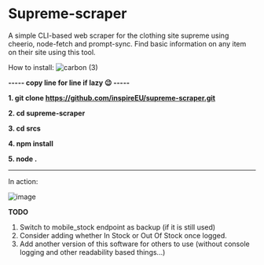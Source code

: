 # Supreme-scraper
A simple CLI-based web scraper for the clothing site supreme using cheerio, node-fetch and prompt-sync. Find basic information on any item on their site using this tool.

How to install:
![carbon (3)](https://user-images.githubusercontent.com/66625166/126554577-b2ec2500-753e-4251-a94a-c9a68e6babe5.png)

**----- copy line for line if lazy 😉 -----**

**1. git clone https://github.com/inspireEU/supreme-scraper.git**

**2. cd supreme-scraper**

**3. cd srcs**

**4. npm install**

**5. node .**

--------------------------------------------

In action:

![image](https://user-images.githubusercontent.com/66625166/126553978-40b74cef-865c-463d-8330-521335c5f4e1.png)

**TODO**

1. Switch to mobile_stock endpoint as backup (if it is still used)
2. Consider adding whether In Stock or Out Of Stock once logged.
3. Add another version of this software for others to use (without console logging and other readability based things...)


